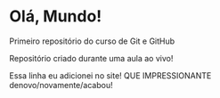 # Olá, Mundo!
 Primeiro repositório do curso de Git e GitHub

 Repositório criado durante uma aula ao vivo!

Essa linha eu adicionei no site! QUE IMPRESSIONANTE denovo/novamente/acabou!
